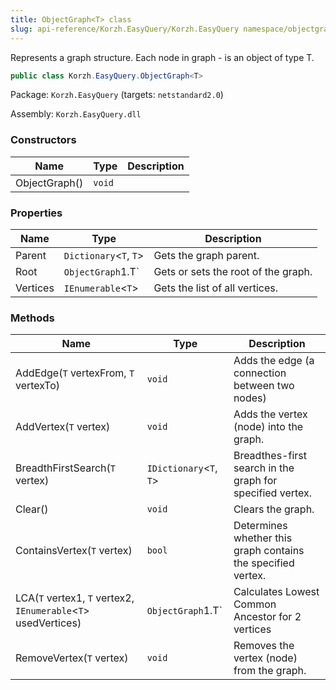 ```yaml
---
title: ObjectGraph<T> class
slug: api-reference/Korzh.EasyQuery/Korzh.EasyQuery namespace/objectgraph-t--class
---
```



Represents a graph structure. Each node in graph - is an object of type T.
```csharp
public class Korzh.EasyQuery.ObjectGraph<T>

```
Package: `Korzh.EasyQuery` (targets: `netstandard2.0`)

Assembly: `Korzh.EasyQuery.dll`

### Constructors

| Name | Type | Description | 
| --- | --- | --- | 
| ObjectGraph() | `void` |  | 


### Properties

| Name | Type | Description | 
| --- | --- | --- | 
| Parent | `Dictionary`&lt;`T`, `T`&gt; | Gets the graph parent. | 
| Root | `ObjectGraph`1.T` | Gets or sets the root of the graph. | 
| Vertices | `IEnumerable`&lt;`T`&gt; | Gets the list of all vertices. | 


### Methods

| Name | Type | Description | 
| --- | --- | --- | 
| AddEdge(`T` vertexFrom, `T` vertexTo) | `void` | Adds the edge (a connection between two nodes) | 
| AddVertex(`T` vertex) | `void` | Adds the vertex (node) into the graph. | 
| BreadthFirstSearch(`T` vertex) | `IDictionary`&lt;`T`, `T`&gt; | Breadthes-first search in the graph for specified vertex. | 
| Clear() | `void` | Clears the graph. | 
| ContainsVertex(`T` vertex) | `bool` | Determines whether this graph contains the specified vertex. | 
| LCA(`T` vertex1, `T` vertex2, `IEnumerable`&lt;`T`&gt; usedVertices) | `ObjectGraph`1.T` | Calculates Lowest Common Ancestor for 2 vertices | 
| RemoveVertex(`T` vertex) | `void` | Removes the vertex (node) from the graph. |